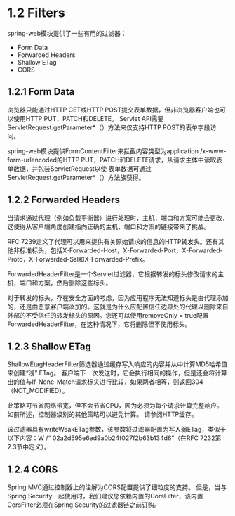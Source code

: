 # 1.2 Filters

spring-web模块提供了一些有用的过滤器：

* Form Data
* Forwarded Headers
* Shallow ETag
* CORS

## 1.2.1 Form Data

浏览器只能通过HTTP GET或HTTP POST提交表单数据，但非浏览器客户端也可以使用HTTP PUT，PATCH和DELETE。 Servlet API需要ServletRequest.getParameter\*（）方法来仅支持HTTP POST的表单字段访问。

spring-web模块提供FormContentFilter来拦截内容类型为application /x-www-form-urlencoded的HTTP PUT，PATCH和DELETE请求，从请求主体中读取表单数据，并包装ServletRequest以使 表单数据可通过ServletRequest.getParameter\*（）方法族获得。

## 1.2.2 Forwarded Headers

当请求通过代理（例如负载平衡器）进行处理时，主机，端口和方案可能会更改，这使得从客户端角度创建指向正确的主机，端口和方案的链接带来了挑战。

RFC 7239定义了代理可以用来提供有关原始请求的信息的HTTP转发头。还有其他非标准标头，包括X-Forwarded-Host，X-Forwarded-Port，X-Forwarded-Proto，X-Forwarded-Ssl和X-Forwarded-Prefix。

ForwardedHeaderFilter是一个Servlet过滤器，它根据转发的标头修改请求的主机，端口和方案，然后删除这些标头。

对于转发的标头，存在安全方面的考虑，因为应用程序无法知道标头是由代理添加的，还是由恶意客户端添加的。这就是为什么应配置信任边界处的代理以删除来自外部的不受信任的转发标头的原因。您还可以使用removeOnly = true配置ForwardedHeaderFilter，在这种情况下，它将删除但不使用标头。

## 1.2.3 Shallow ETag

ShallowEtagHeaderFilter筛选器通过缓存写入响应的内容并从中计算MD5哈希值来创建“浅” ETag。 客户端下一次发送时，它会执行相同的操作，但是还会将计算出的值与If-None-Match请求标头进行比较，如果两者相等，则返回304（NOT\_MODIFIED）。

此策略可节省网络带宽，但不会节省CPU，因为必须为每个请求计算完整响应。 如前所述，控制器级别的其他策略可以避免计算。 请参阅HTTP缓存。

该过滤器具有writeWeakETag参数，该参数将过滤器配置为写入弱ETag，类似于以下内容：W /“ 02a2d595e6ed9a0b24f027f2b63b134d6”（在RFC 7232第2.3节中定义）。

## 1.2.4 CORS

Spring MVC通过控制器上的注解为CORS配置提供了细粒度的支持。 但是，当与Spring Security一起使用时，我们建议您依赖内置的CorsFilter，该内置CorsFilter必须在Spring Security的过滤器链之前订购。

